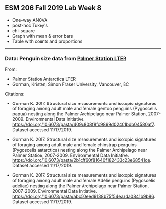 ## ESM 206 Fall 2019 Lab Week 8

- One-way ANOVA
- post-hoc Tukey's
- chi-square
- Graph with mean & error bars
- Table with counts and proportions

---------------

### Data: Penguin size data from [Palmer Station LTER](https://pal.lternet.edu/)

From: 

- Palmer Station Antarctica LTER
- Gorman, Kristen; Simon Fraser University, Vancouver, BC

Citations: 

- Gorman K. 2017. Structural size measurements and isotopic signatures of foraging among adult male and female gentoo penguins (Pygoscelis papua) nesting along the Palmer Archipelago near Palmer Station, 2007-2009. Environmental Data Initiative. https://doi.org/10.6073/pasta/409c808f8fc9899d02401bdb04580af7. Dataset accessed 11/17/2019.

- Gorman K. 2017. Structural size measurements and isotopic signatures of foraging among adult male and female chinstrap penguins (Pygoscelis antarctica) nesting along the Palmer Archipelago near Palmer Station, 2007-2009. Environmental Data Initiative. https://doi.org/10.6073/pasta/2b1cff60f81640f182433d23e68541ce. Dataset accessed 11/17/2019.

- Gorman K. 2017. Structural size measurements and isotopic signatures of foraging among adult male and female Adélie penguins (Pygoscelis adeliae) nesting along the Palmer Archipelago near Palmer Station, 2007-2009. Environmental Data Initiative. https://doi.org/10.6073/pasta/abc50eed9138b75f54eaada0841b9b86. Dataset accessed 11/17/2019.

